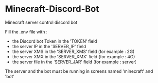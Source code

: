 # Minecraft-Discord-Bot
Minecraft server control discord bot

Fill the .env file with :
- the Discord bot Token in the 'TOKEN' field
- the server IP in the 'SERVER_IP' field
- the server XMS in the 'SERVER_XMS' field (for example : 2G)
- the server XMX in the 'SERVER_XMX' field (for example : 4G)
- the server file in the 'SERVER_JAR' field (for example : server)

The server and the bot must be running in screens named 'minecraft' and 'bot'